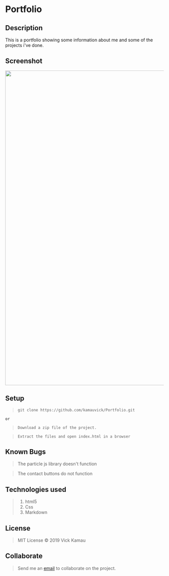 # Portfolio

## Description
  This is a portfolio showing some information about me and some of the projects i've done.

## Screenshot
<img src="https://github.com/kamauvick/image/blob/master/shot.png?raw=true" width="1000">

## Setup
> ``git clone https://github.com/kamauvick/Portfolio.git``

``or``

> ``Download a zip file of the project.``

> ``Extract the files and open index.html in a browser``

## Known Bugs
  > The particle js library doesn't function
  
  > The contact buttons do not function

## Technologies used
  > 1. html5
  > 2. Css
  > 3. Markdown

## License
  > MIT License &copy; 2019 Vick Kamau

## Collaborate
  > Send me an [email](waichigovick@gmail.com) to collaborate on the project.
